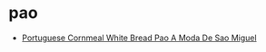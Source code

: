 # pao

 * [Portuguese Cornmeal White Bread Pao A Moda De Sao Miguel](index/p/portuguese-cornmeal-white-bread-pao-a-moda-de-sao-miguel-104414.json)

